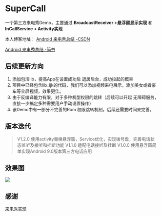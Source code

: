 # SuperCall

一个第三方来电秀Demo，主要通过 **BroadcastReceiver +悬浮窗显示实现** 和 **InCallService + Activity实现**

本人博客地址：
[Android 来电秀总结 -CSDN ](https://blog.csdn.net/qq_27948659/article/details/113593058)


[Android 来电秀总结 -简书 ](https://www.jianshu.com/p/167437971441)

## 后续更新方向
1. 添加包活lib，提高App在设置成功后 退居后台，成功拉起的概率
2. 项目中已经包含lib_ijk的代码，我们可以添加视频来电展示，添加美女或者豪车等全屏视频，效果更佳。
3. 由于反编译能力有限，对于多种机型权限的跳转（后续可以开起 无障碍服务，直接一步搞定多种需要用户手动设置操作）
4. 该Demo中有一部分不完善的Rom 权限跳转机制，后续还需要时间来完善。


## 版本迭代
>V1.2.0 使用activity替换悬浮窗，Service优化，实现拨号盘，完善电话状态监听及接听和挂断功能
>V1.1.0 适配电话接听及挂断
>V1.0.0 使用悬浮窗简单实现Android 9.0版本第三方电话应用

## 效果图

![](https://upload-images.jianshu.io/upload_images/6188347-f7356545da353b79.jpeg?imageMogr2/auto-orient/strip%7CimageView2/2/w/300)

## 感谢

[来电秀实现](https://ljd1996.github.io/2019/12/20/Android%E6%9D%A5%E7%94%B5%E7%A7%80%E5%AE%9E%E8%B7%B5/)
